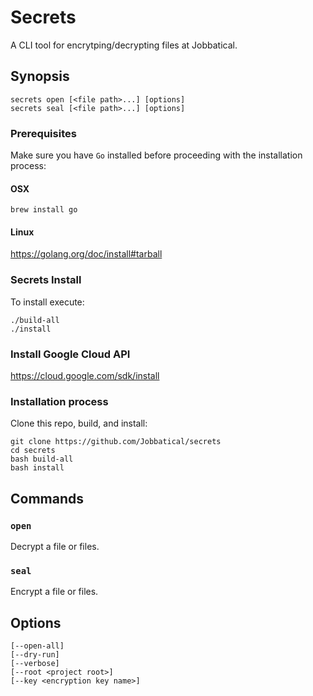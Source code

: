 # Secrets
A CLI tool for encrytping/decrypting files at Jobbatical.

## Synopsis
```
secrets open [<file path>...] [options]
secrets seal [<file path>...] [options]
```

### Prerequisites
Make sure you have `Go` installed before proceeding with the installation process:

#### OSX
```
brew install go
```

#### Linux
https://golang.org/doc/install#tarball

### Secrets Install
To install execute:

```
./build-all
./install
```

### Install Google Cloud API
https://cloud.google.com/sdk/install

### Installation process
Clone this repo, build, and install:

```
git clone https://github.com/Jobbatical/secrets
cd secrets
bash build-all
bash install
```

## Commands

### `open`
Decrypt a file or files.

### `seal`
Encrypt a file or files.

## Options
```
[--open-all]
[--dry-run]
[--verbose]
[--root <project root>]
[--key <encryption key name>]
```
